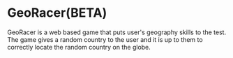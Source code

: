 # GeoRacer(BETA)

GeoRacer is a web based game that puts user's geography skills to the test. The game gives a random country to the user and it is up to them to correctly locate the random country on the globe.

  

